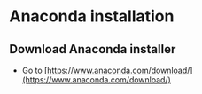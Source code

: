 # Anaconda installation
## Download Anaconda installer
- Go to [https://www.anaconda.com/download/](https://www.anaconda.com/download/)
